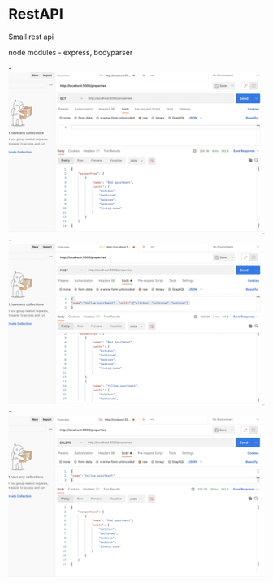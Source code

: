 # RestAPI
Small rest api

node modules - express, bodyparser


-![get](images/get.png)
-![post](images/post.png)
-![delete](images/delete.png)